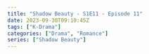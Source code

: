 ```yaml
---
title: "Shadow Beauty - S1E11 - Episode 11"
date: 2023-09-30T09:10:45Z
tags: ["K-Drama"]
categories: ["Drama", "Romance"]
series: ["Shadow Beauty"]
---
```



<mux-player stream-type="on-demand"
  src="https://kp3d-my.sharepoint.com/personal/ryoo_kp3d_onmicrosoft_com/_layouts/15/download.aspx?share=EWYoO2XCrQtEipZrasb-bOcBWafD1t6C0zV2NGwCqBWJCA" metadata-video-title="Shadow Beauty - S1E11 - Episode 11" prefer-playback="mse" controls>
  </mux-player>
  
  
  <script src="https://cdn.jsdelivr.net/npm/@mux/mux-player"></script>
  
 <script id="rHvPsd2A1dsbNvHKfv3s02R1qNCsDNwrUvoLoVOzpMUI" type="application/ld+json">
 {
  "@context": "https://schema.org/",
  "@type": "VideoObject",
  "name": "Shadow Beauty - S1E11 - Episode 11",
  "contentUrl": "https://stream.mux.com/rHvPsd2A1dsbNvHKfv3s02R1qNCsDNwrUvoLoVOzpMUI.m3u8",
  "thumbnailUrl": "https://www.themoviedb.org/t/p/original/4rETHRY7Auwz50x2uV16xfQIXiR.jpg?width=314&fit_mode=preserve&time=25",
  "uploadDate": "2023-09-30T09:10:45Z",
}

</script>